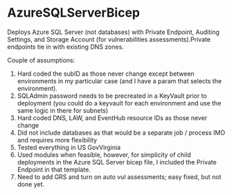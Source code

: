 # AzureSQLServerBicep

Deploys Azure SQL Server (not databases) with Private Endpoint, Auditing Settings, and Storage Account (for vulnerabilities assessments).Private endpoints tie in with existing DNS zones.

Couple of assumptions: 
1.	Hard coded the subID as those never change except between environments in my particular case (and I have a param that selects the environment).
2.	SQLAdmin password needs to be precreated in a KeyVault prior to deployment (you could do a keyvault for each environment and use the same logic in there for subnets)
3.	Hard coded DNS, LAW, and EventHub resource IDs as those never change
4.	Did not include databases as that would be a separate job / process IMO and requires more flexibility
5.	Tested everything in US GovVirginia
6. Used modules when feasible, however, for simplicity of child deployments in the Azure SQL Server bicep file, I included the Private Endpoint in that template.
7. Need to add GRS and turn on auto vul assessments; easy fixed, but not done yet. 
